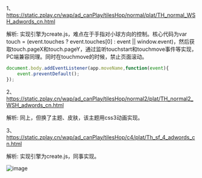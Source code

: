1、https://static.zplay.cn/wap/ad_canPlay/tilesHop/normal/plat/TH_normal_WSH_adwords_cn.html

解析: 实现引擎为create.js，难点在于手指对小球方向的控制。核心代码为var touch = (event.touches ? event.touches[0] : event || window.event)，然后获取touch.pageX和touch.pageY，通过监听touchstart和touchmove事件等实现，PC端兼容同理。同时在touchmove的时候，禁止页面滚动。

```javascript
document.body.addEventListener(app.moveName,function(event){
    event.preventDefault();
});
```

2、https://static.zplay.cn/wap/ad_canPlay/tilesHop/normal2/plat/TH_normal2_WSH_adwords_cn.html

解析: 同上，但换了主题、皮肤，该主题用css3动画实现。

3、https://static.zplay.cn/wap/ad_canPlay/tilesHop/c4/plat/Th_sf_4_adwords_cn.html

解析: 实现引擎为create.js，同事实现。

![image](https://github.com/WckY/Responsive-h5-game-dictionary/blob/master/%E7%90%83%E7%90%83%E4%BD%A0%E8%B7%B3%E4%B8%80%E8%B7%B3/icon.jpg)
